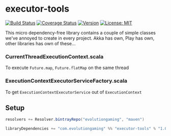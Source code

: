 # executor-tools
[![Build Status](https://github.com/evolution-gaming/executor-tools/workflows/CI/badge.svg)](https://github.com/evolution-gaming/executor-tools/actions?query=workflow%3ACI)
[![Coverage Status](https://coveralls.io/repos/evolution-gaming/executor-tools/badge.svg)](https://coveralls.io/r/evolution-gaming/executor-tools)
[![Version](https://img.shields.io/badge/version-click-blue)](https://evolution.jfrog.io/artifactory/api/search/latestVersion?g=com.evolutiongaming&a=executor-tools-actor_2.13&repos=public)
[![License: MIT](https://img.shields.io/badge/License-MIT-yellowgreen.svg)](https://opensource.org/licenses/MIT)

This micro dependency-free library contains a couple of simple classes we've annoyed to create in every project.
Akka has own, Play has own, other libraries has own of these...

### CurrentThreadExecutionContext.scala

To execute `Future.map`, `Future.flatMap` on the same thread


### ExecutionContextExecutorServiceFactory.scala

To get `ExecutionContextExecutorService` out of `ExecutionContext`  


## Setup

```scala
resolvers += Resolver.bintrayRepo("evolutiongaming", "maven")

libraryDependencies += "com.evolutiongaming" %% "executor-tools" % "1.0.2"
```